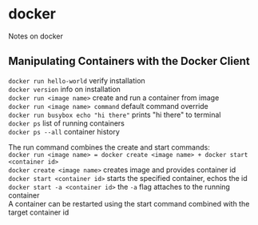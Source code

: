 # docker
Notes on docker

## Manipulating Containers with the Docker Client
`docker run hello-world` verify installation  
`docker version` info on installation  
`docker run <image name>` create and run a container from image  
`docker run <image name> command` default command override  
`docker run busybox echo "hi there"` prints "hi there" to terminal  
`docker ps` list of running containers  
`docker ps --all` container history  

The run command combines the create and start commands:  
`docker run <image name> = docker create <image name> + docker start <container id>`  
`docker create <image name>` creates image and provides container id  
`docker start <container id>` starts the specified container, echos the id  
`docker start -a <container id>` the `-a` flag attaches to the running container  
A container can be restarted using the start command combined with the target container id  

